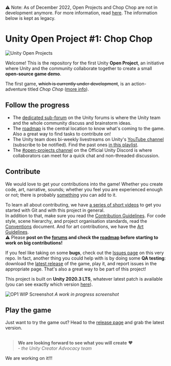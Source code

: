 ⚠ Note: As of December 2022, Open Projects and Chop Chop are not in development anymore. For more information, read [here](https://forum.unity.com/threads/news-and-updates.981531/#post-7703068). The information below is kept as legacy.

# Unity Open Project #1: Chop Chop

![Unity Open Projects](/Docs/ReadmeImages/ApproachingTheIsland_Header.jpg)

Welcome! This is the repository for the first Unity **Open Project**, an initiative where Unity and the community collaborate together to create a small **open-source game demo**.

The first game, ~~which is currently under development~~, is an action-adventure titled _Chop Chop_ ([more info](https://open.codecks.io/unity-open-project-1/decks/32/card/126-what-is-this)).

## Follow the progress
* The [dedicated sub-forum](https://forum.unity.com/forums/open-projects.531/) on the Unity forums is where the Unity team and the whole community discuss and brainstorm ideas.  
* The [roadmap](https://open.codecks.io/unity-open-project-1) is the central location to know what's coming to the game. Also a great way to find tasks to contribute on!  
* The Unity team does bi-weekly livestreams on Unity's [YouTube channel](https://www.youtube.com/c/unity/) (subscribe to be notified). Find the past ones [in this playlist](https://www.youtube.com/playlist?list=PLX2vGYjWbI0S6CnkDm0AwVgA6E6L_vJNf).  
* The [#open-projects channel](https://discord.gg/EZBXA4V) on the Official Unity Discord is where collaborators can meet for a quick chat and non-threaded discussion.

## Contribute
We would love to get your contributions into the game! Whether you create code, art, narrative, sounds; whether you feel you are experienced enough or not; there is probably [something](https://open.codecks.io/unity-open-project-1) you can add to it.

To learn all about contributing, we have [a series of short videos](https://www.youtube.com/watch?v=RbSrx0QoTG4&list=PLZplUm29-Z-xOYY9Tw6t3tSIvlbhVhzUn) to get you started with Git and with this project in general.  
In addition to that, make sure you read the [Contribution Guidelines](https://docs.google.com/document/d/1PwBF4yQl69RxvVHZ2m2iiy5pYjd9QO-VcuXWDjB7QwA/edit#). For code style, scene hierarchy, and project organisation standards, read the [Conventions](https://docs.google.com/document/d/1-eUWZ0lWREFu5iH-ggofwnixDDQqalOoT4Yc0NpWR3k/edit) document. And for art contributions, we have the [Art Guidelines](https://docs.google.com/document/d/18zqe31J8EipTiEBZuwzLyG3jH7-5teAOViLEio4uko8/).  
⚠  Please **post on the [forums](https://forum.unity.com/forums/open-projects.531/) and check the [roadmap](https://open.codecks.io/unity-open-project-1) before starting to work on big contributions!**

If you feel like taking on some **bugs**, check out the [Issues page](https://github.com/UnityTechnologies/open-project-1/issues) on this very repo. In fact, another thing you could help with is by doing some **QA testing**: download the [latest release](https://github.com/UnityTechnologies/open-project-1/releases) of the game, play it, and report issues in the appropriate page. That's also a great way to be part of this project!

This project is built on **Unity 2020.3 LTS**, whatever latest patch is available (you can see exactly which version [here](https://github.com/UnityTechnologies/open-project-1/blob/main/UOP1_Project/ProjectSettings/ProjectVersion.txt)).

![OP1 WIP Screenshot](/Docs/ReadmeImages/Jumping.png)
_A work in progress screenshot_

## Play the game
Just want to try the game out? Head to the [release page](https://github.com/UnityTechnologies/open-project-1/releases) and grab the latest version.

##

> **We are looking forward to see what you will create** ❤  
> *- the Unity Creator Advocacy team*

We are working on it!!!
